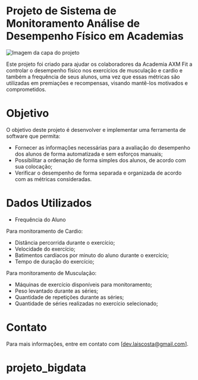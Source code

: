 # Projeto de Sistema de Monitoramento Análise de Desempenho Físico em Academias

![Imagem da capa do projeto](https://github.com/user-attachments/assets/568e19c5-5382-43b7-ab93-93992ec8db61)

Este projeto foi criado para ajudar os colaboradores da Academia AXM Fit a controlar o desempenho físico nos exercícios de musculação e cardio e também a frequência de seus alunos, uma vez que essas métricas são utilizadas em premiações e recompensas, visando mantê-los motivados e comprometidos.

# Objetivo
O objetivo deste projeto é desenvolver e implementar uma ferramenta de software que permita:

- Fornecer as informações necessárias para a avaliação do desempenho dos alunos de forma automatizada e sem esforços manuais;
- Possibilitar a ordenação de forma simples dos alunos, de acordo com sua colocação;
- Verificar o desempenho de forma separada e organizada de acordo com as métricas consideradas.

# Dados Utilizados
- Frequência do Aluno

Para monitoramento de Cardio:
- Distância percorrida durante o exercício;
- Velocidade do exercício;
- Batimentos cardíacos por minuto do aluno durante o exercício;
- Tempo de duração do exercício;

Para monitoramento de Musculação:
- Máquinas de exercício disponíveis para monitoramento;
- Peso levantado durante as séries;
- Quantidade de repetições durante as séries;
- Quantidade de séries realizadas no exercício selecionado;

# Contato
Para mais informações, entre em contato com [dev.laiscosta@gmail.com].
# projeto_bigdata

